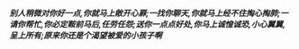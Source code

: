 ***别人稍微对你好一点,你就马上敞开心扉;一找你聊天,你就马上经不住掏心掏肺;一请你帮忙,你必定鞍前马后,任劳任怨;送你一点点好处,你马上诚惶诚恐,小心翼翼,呈上所有;原来你还是个渴望被爱的小孩子啊***